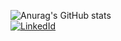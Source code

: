 ![Anurag's GitHub stats](https://github-readme-stats.vercel.app/api?username=sananirajabov&show_icons=true&langs_count=3&layout=compact)
<br>
[![LinkedId](https://img.shields.io/badge/LinkedIn-Connect-blue?style=social&logo=linkedin)](https://www.linkedin.com/in/sananirajabov/)
